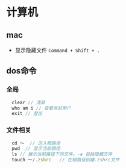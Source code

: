 # 计算机

## mac
- 显示隐藏文件   `Command + Shift + .`

## dos命令

### 全局
``` js
  clear // 清屏
  who am i // 查看当前用户
  exit // 登出
```

### 文件相关
``` js
  cd ～  // 进入根路径
  pwd  // 显示当前路径
  ls // 展示当前路径下的文件。-a 包括隐藏文件
  touch ～/.zshrc   // 在根路径创建.zshrc文件
```